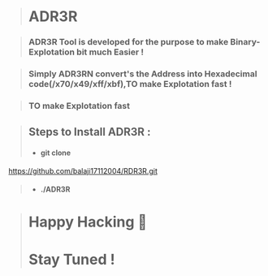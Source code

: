 >#    ADR3R


> ###  ADR3R Tool is developed for the purpose to make Binary-Explotation bit much Easier !



> ### Simply ADR3RN convert's the Address into Hexadecimal code(/x70/x49/xff/xbf),TO make Explotation fast !

>### TO make Explotation fast

>## Steps to Install ADR3R :
> - #### git clone 
https://github.com/balaji17112004/RDR3R.git

> - #### ./ADR3R

> #  Happy Hacking 👋 
> #  Stay Tuned !
